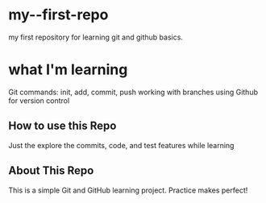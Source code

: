 # my--first-repo
my first repository for learning git and github basics.
# what I'm learning
Git commands: init, add, commit, push
working with branches
using Github for version control
## How to use this Repo
Just the explore the commits, code, and test features while learning
## About This Repo

This is a simple Git and GitHub learning project. Practice makes perfect!
